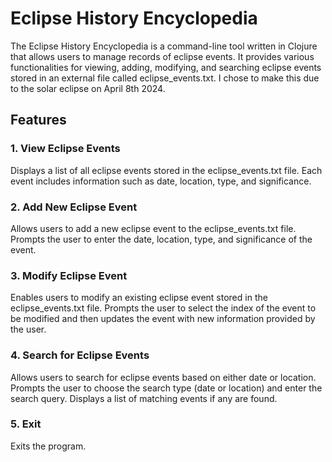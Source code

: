 # Eclipse History Encyclopedia
The Eclipse History Encyclopedia is a command-line tool written in Clojure that allows users to manage records of eclipse events. It provides various functionalities for viewing, adding, modifying, and searching eclipse events stored in an external file called eclipse_events.txt. I chose to make this due to the solar eclipse on April 8th 2024.

## Features
### 1. View Eclipse Events
Displays a list of all eclipse events stored in the eclipse_events.txt file.
Each event includes information such as date, location, type, and significance.
### 2. Add New Eclipse Event
Allows users to add a new eclipse event to the eclipse_events.txt file.
Prompts the user to enter the date, location, type, and significance of the event.
### 3. Modify Eclipse Event
Enables users to modify an existing eclipse event stored in the eclipse_events.txt file.
Prompts the user to select the index of the event to be modified and then updates the event with new information provided by the user.
### 4. Search for Eclipse Events
Allows users to search for eclipse events based on either date or location.
Prompts the user to choose the search type (date or location) and enter the search query.
Displays a list of matching events if any are found.
### 5. Exit
Exits the program.
